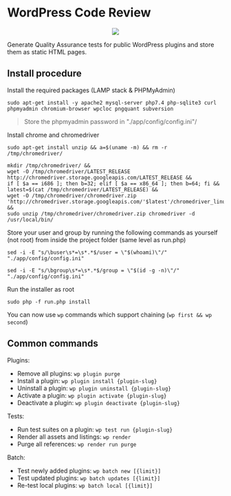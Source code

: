 # WordPress Code Review

<p align="center">
    <a href="https://potrivit.com">
        <img src="https://repository-images.githubusercontent.com/462785554/0649e40d-fd0e-481b-ab2e-86a4a66003c8"/>
    </a>
</p>

Generate Quality Assurance tests for public WordPress plugins and store them as static HTML pages.

## Install procedure

Install the required packages (LAMP stack & PHPMyAdmin)

```
sudo apt-get install -y apache2 mysql-server php7.4 php-sqlite3 curl phpmyadmin chromium-browser wpcloc pngquant subversion
```

> Store the phpmyadmin password in "./app/config/config.ini"/

Install chrome and chromedriver

```
sudo apt-get install unzip && a=$(uname -m) && rm -r /tmp/chromedriver/
```

```
mkdir /tmp/chromedriver/ &&
wget -O /tmp/chromedriver/LATEST_RELEASE http://chromedriver.storage.googleapis.com/LATEST_RELEASE &&
if [ $a == i686 ]; then b=32; elif [ $a == x86_64 ]; then b=64; fi &&
latest=$(cat /tmp/chromedriver/LATEST_RELEASE) &&
wget -O /tmp/chromedriver/chromedriver.zip 'http://chromedriver.storage.googleapis.com/'$latest'/chromedriver_linux'$b'.zip' &&
sudo unzip /tmp/chromedriver/chromedriver.zip chromedriver -d /usr/local/bin/
```

Store your user and group by running the following commands as yourself (not root) from inside the project folder (same level as run.php)

```sed -i -E "s/\buser\s*=\s*.*$/user = \"$(whoami)\"/" "./app/config/config.ini"```

```sed -i -E "s/\bgroup\s*=\s*.*$/group = \"$(id -g -n)\"/" "./app/config/config.ini"```

Run the installer as root

```sudo php -f run.php install```

You can now use ```wp``` commands which support chaining (```wp first && wp second```)

## Common commands

Plugins:

 * Remove all plugins:  ```wp plugin purge```
 * Install a plugin:    ```wp plugin install {plugin-slug}```
 * Uninstall a plugin:  ```wp plugin uninstall {plugin-slug}```
 * Activate a plugin:   ```wp plugin activate {plugin-slug}```
 * Deactivate a plugin: ```wp plugin deactivate {plugin-slug}```
 
Tests:

 * Run test suites on a plugin: ```wp test run {plugin-slug}```
 * Render all assets and listings: ```wp render```
 * Purge all references: ```wp render run purge```

Batch:
 * Test newly added plugins: ```wp batch new [{limit}]```
 * Test updated plugins:     ```wp batch updates [{limit}]```
 * Re-test local plugins:    ```wp batch local [{limit}]```
